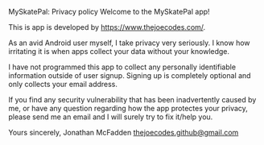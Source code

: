MySkatePal: Privacy policy
Welcome to the MySkatePal app!

This is app is developed by https://www.thejoecodes.com/.

As an avid Android user myself, I take privacy very seriously. I know how irritating it is when apps collect your data without your knowledge.

I have not programmed this app to collect any personally identifiable information outside of user signup. Signing up is completely optional and only collects your email address. 

If you find any security vulnerability that has been inadvertently caused by me, or have any question regarding how the app protectes your privacy, please send me an email and I will surely try to fix it/help you.

Yours sincerely,
Jonathan McFadden
thejoecodes.github@gmail.com
